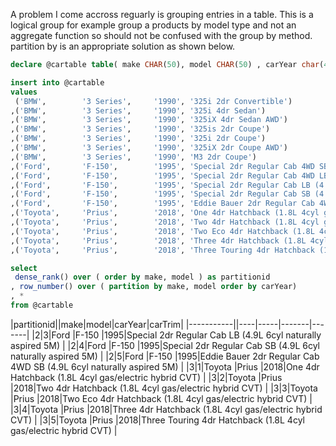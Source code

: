 A problem I come accross reguarly is grouping entries in a table. This is a logical group for example group a products 
by model type and not an aggregate function so should not be confused with the group by method. partition by is an 
appropriate solution as shown below. 

```sql
declare @cartable table( make CHAR(50), model CHAR(50) , carYear char(4), carTrim char(200) )

insert into @cartable
values 
 ('BMW',        '3 Series',	    '1990',	'325i 2dr Convertible')
,('BMW',        '3 Series',	    '1990',	'325i 4dr Sedan')
,('BMW',        '3 Series',	    '1990',	'325iX 4dr Sedan AWD')
,('BMW',        '3 Series',	    '1990',	'325is 2dr Coupe')
,('BMW',        '3 Series',	    '1990',	'325i 2dr Coupe')
,('BMW',        '3 Series',	    '1990',	'325iX 2dr Coupe AWD')
,('BMW',        '3 Series',	    '1990',	'M3 2dr Coupe')
,('Ford',	    'F-150',	    '1995',	'Special 2dr Regular Cab 4WD SB (4.9L 6cyl naturally aspired 5M)')
,('Ford',	    'F-150',	    '1995',	'Special 2dr Regular Cab 4WD LB (4.9L 6cyl naturally aspired 5M)')
,('Ford',	    'F-150',	    '1995',	'Special 2dr Regular Cab LB (4.9L 6cyl naturally aspired 5M)')
,('Ford',	    'F-150',	    '1995',	'Special 2dr Regular Cab SB (4.9L 6cyl naturally aspired 5M)')
,('Ford',	    'F-150',	    '1995',	'Eddie Bauer 2dr Regular Cab 4WD SB (4.9L 6cyl naturally aspired 5M)')
,('Toyota',	    'Prius',	    '2018',	'One 4dr Hatchback (1.8L 4cyl gas/electric hybrid CVT)')
,('Toyota',	    'Prius',	    '2018',	'Two 4dr Hatchback (1.8L 4cyl gas/electric hybrid CVT)')
,('Toyota',	    'Prius',	    '2018',	'Two Eco 4dr Hatchback (1.8L 4cyl gas/electric hybrid CVT)')
,('Toyota',	    'Prius',	    '2018',	'Three 4dr Hatchback (1.8L 4cyl gas/electric hybrid CVT)')
,('Toyota',	    'Prius',	    '2018',	'Three Touring 4dr Hatchback (1.8L 4cyl gas/electric hybrid CVT)')

select 
 dense_rank() over ( order by make, model ) as partitionid
, row_number() over ( partition by make, model order by carYear)
, *
from @cartable

```

|partitionid||make|model|carYear|carTrim|
|-----------||----|-----|-------|-------|
|2|3|Ford                                              |F-150                                             |1995|Special 2dr Regular Cab LB (4.9L 6cyl naturally aspired 5M)                                                                                                                                             |
|2|4|Ford                                              |F-150                                             |1995|Special 2dr Regular Cab SB (4.9L 6cyl naturally aspired 5M)                                                                                                                                             |
|2|5|Ford                                              |F-150                                             |1995|Eddie Bauer 2dr Regular Cab 4WD SB (4.9L 6cyl naturally aspired 5M)                                                                                                                                     |
|3|1|Toyota                                            |Prius                                             |2018|One 4dr Hatchback (1.8L 4cyl gas/electric hybrid CVT)                                                                                                                                                   |
|3|2|Toyota                                            |Prius                                             |2018|Two 4dr Hatchback (1.8L 4cyl gas/electric hybrid CVT)                                                                                                                                                   |
|3|3|Toyota                                            |Prius                                             |2018|Two Eco 4dr Hatchback (1.8L 4cyl gas/electric hybrid CVT)                                                                                                                                               |
|3|4|Toyota                                            |Prius                                             |2018|Three 4dr Hatchback (1.8L 4cyl gas/electric hybrid CVT)                                                                                                                                                 |
|3|5|Toyota                                            |Prius                                             |2018|Three Touring 4dr Hatchback (1.8L 4cyl gas/electric hybrid CVT)                                                                                                                                         |
